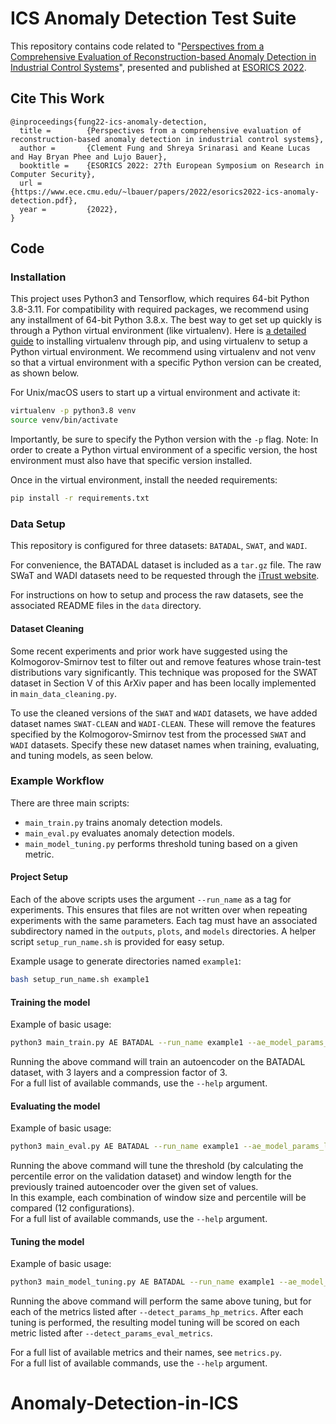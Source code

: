 # ICS Anomaly Detection Test Suite

This repository contains code related to "[Perspectives from a Comprehensive Evaluation of Reconstruction-based Anomaly Detection in Industrial Control Systems](https://www.ece.cmu.edu/~lbauer/papers/2022/esorics2022-ics-anomaly-detection.pdf)", 
presented and published at [ESORICS 2022](https://esorics2022.compute.dtu.dk/). 

## Cite This Work

    @inproceedings{fung22-ics-anomaly-detection,
      title =        {Perspectives from a comprehensive evaluation of reconstruction-based anomaly detection in industrial control systems},
      author =       {Clement Fung and Shreya Srinarasi and Keane Lucas and Hay Bryan Phee and Lujo Bauer},
      booktitle =    {ESORICS 2022: 27th European Symposium on Research in Computer Security},
      url =          {https://www.ece.cmu.edu/~lbauer/papers/2022/esorics2022-ics-anomaly-detection.pdf},
      year =         {2022},
    }

## Code

### Installation

This project uses Python3 and Tensorflow, which requires 64-bit Python 3.8-3.11.
For compatibility with required packages, we recommend using any installment of 64-bit Python 3.8.x. 
The best way to get set up quickly is through a Python virtual environment (like virtualenv).
Here is [a detailed guide](https://packaging.python.org/en/latest/guides/installing-using-pip-and-virtual-environments/#installing-packages-using-pip-and-virtual-environments) to installing virtualenv through pip, and using virtualenv to setup a Python virtual environment.
We recommend using virtualenv and not venv so that a virtual environment with a specific Python version can be created, as shown below.

For Unix/macOS users to start up a virtual environment and activate it:  
```sh
virtualenv -p python3.8 venv  
source venv/bin/activate
```
Importantly, be sure to specify the Python version with the `-p` flag.
Note: In order to create a Python virtual environment of a specific version, the host environment must also have that specific version installed.

Once in the virtual environment, install the needed requirements:
```sh
pip install -r requirements.txt
```

### Data Setup

This repository is configured for three datasets: `BATADAL`, `SWAT`, and `WADI`.

For convenience, the BATADAL dataset is included as a `tar.gz` file. 
The raw SWaT and WADI datasets need to be requested through the [iTrust website](https://itrust.sutd.edu.sg/itrust-labs_datasets/).

For instructions on how to setup and process the raw datasets, see the associated README files in the `data` directory.

#### Dataset Cleaning

Some recent experiments and prior work have suggested using the Kolmogorov-Smirnov test to filter out and remove features whose train-test distributions vary significantly. This technique was proposed for the SWAT dataset in Section V of this ArXiv paper and has been locally implemented in `main_data_cleaning.py`.

To use the cleaned versions of the `SWAT` and `WADI` datasets, we have added dataset names `SWAT-CLEAN` and `WADI-CLEAN`. These will remove the features specified by the Kolmogorov-Smirnov test from the processed `SWAT` and `WADI` datasets. Specify these new dataset names when training, evaluating, and tuning models, as seen below.

### Example Workflow 

There are three main scripts:
- `main_train.py` trains anomaly detection models.
- `main_eval.py` evaluates anomaly detection models.
- `main_model_tuning.py` performs threshold tuning based on a given metric.

#### Project Setup

Each of the above scripts uses the argument `--run_name` as a tag for experiments. This ensures that files are not written over when repeating experiments with the same parameters. Each tag must have an associated subdirectory named in the `outputs`, `plots`, and `models` directories. A helper script `setup_run_name.sh` is provided for easy setup.

Example usage to generate directories named `example1`:
```sh
bash setup_run_name.sh example1
```

#### Training the model

Example of basic usage: 
```sh
python3 main_train.py AE BATADAL --run_name example1 --ae_model_params_layers 3 --ae_model_params_cf 3
```

Running the above command will train an autoencoder on the BATADAL dataset, with 3 layers and a compression factor of 3.  
For a full list of available commands, use the `--help` argument.

#### Evaluating the model

Example of basic usage: 
```sh
python3 main_eval.py AE BATADAL --run_name example1 --ae_model_params_layers 3 --ae_model_params_cf 3 --detect_params_windows 1 3 5 10 --detect_params_percentile 0.95 0.99 0.995
```

Running the above command will tune the threshold (by calculating the percentile error on the validation dataset) and window length for the previously trained autoencoder over the given set of values.  
In this example, each combination of window size and percentile will be compared (12 configurations).  
For a full list of available commands, use the `--help` argument.

#### Tuning the model

Example of basic usage:
```sh
python3 main_model_tuning.py AE BATADAL --run_name example1 --ae_model_params_layers 3 --ae_model_params_cf 3 --detect_params_hp_metrics F1 SF1 SFB13 SFB31 --detect_params_eval_metrics F1 SF1 SFB13 SFB31
```
Running the above command will perform the same above tuning, but for each of the metrics listed after `--detect_params_hp_metrics`. After each tuning is performed, the resulting model tuning will be scored on each metric listed after `--detect_params_eval_metrics`.

For a full list of available metrics and their names, see `metrics.py`.  
For a full list of available commands, use the `--help` argument.




# Anomaly-Detection-in-ICS
